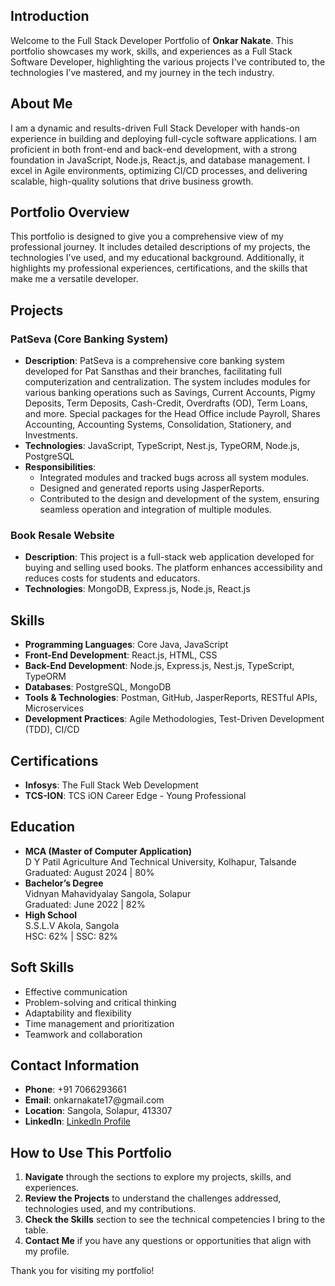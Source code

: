    <h2 id="introduction">Introduction</h2>
    <p>Welcome to the Full Stack Developer Portfolio of <strong>Onkar Nakate</strong>. This portfolio showcases my work, skills, and experiences as a Full Stack Software Developer, highlighting the various projects I've contributed to, the technologies I’ve mastered, and my journey in the tech industry.</p>

<h2 id="about-me">About Me</h2>
    <p>I am a dynamic and results-driven Full Stack Developer with hands-on experience in building and deploying full-cycle software applications. I am proficient in both front-end and back-end development, with a strong foundation in JavaScript, Node.js, React.js, and database management. I excel in Agile environments, optimizing CI/CD processes, and delivering scalable, high-quality solutions that drive business growth.</p>

<h2 id="portfolio-overview">Portfolio Overview</h2>
    <p>This portfolio is designed to give you a comprehensive view of my professional journey. It includes detailed descriptions of my projects, the technologies I've used, and my educational background. Additionally, it highlights my professional experiences, certifications, and the skills that make me a versatile developer.</p>
    <h2 id="projects">Projects</h2>
    <h3 id="patseva-core-banking-system">PatSeva (Core Banking System)</h3>
    <ul>
        <li><strong>Description</strong>: PatSeva is a comprehensive core banking system developed for Pat Sansthas and their branches, facilitating full computerization and centralization. The system includes modules for various banking operations such as Savings, Current Accounts, Pigmy Deposits, Term Deposits, Cash-Credit, Overdrafts (OD), Term Loans, and more. Special packages for the Head Office include Payroll, Shares Accounting, Accounting Systems, Consolidation, Stationery, and Investments.</li>
        <li><strong>Technologies</strong>: JavaScript, TypeScript, Nest.js, TypeORM, Node.js, PostgreSQL</li>
        <li><strong>Responsibilities</strong>:
            <ul>
                <li>Integrated modules and tracked bugs across all system modules.</li>
                <li>Designed and generated reports using JasperReports.</li>
                <li>Contributed to the design and development of the system, ensuring seamless operation and integration of multiple modules.</li>
            </ul>
        </li>
    </ul>
    <h3 id="book-resale-website">Book Resale Website</h3>
    <ul>
        <li><strong>Description</strong>: This project is a full-stack web application developed for buying and selling used books. The platform enhances accessibility and reduces costs for students and educators.</li>
        <li><strong>Technologies</strong>: MongoDB, Express.js, Node.js, React.js</li>
    </ul>
    <h2 id="skills">Skills</h2>
    <ul>
        <li><strong>Programming Languages</strong>: Core Java, JavaScript</li>
        <li><strong>Front-End Development</strong>: React.js, HTML, CSS</li>
        <li><strong>Back-End Development</strong>: Node.js, Express.js, Nest.js, TypeScript, TypeORM</li>
        <li><strong>Databases</strong>: PostgreSQL, MongoDB</li>
        <li><strong>Tools & Technologies</strong>: Postman, GitHub, JasperReports, RESTful APIs, Microservices</li>
        <li><strong>Development Practices</strong>: Agile Methodologies, Test-Driven Development (TDD), CI/CD</li>
    </ul>
    <h2 id="certifications">Certifications</h2>
    <ul>
        <li><strong>Infosys</strong>: The Full Stack Web Development</li>
        <li><strong>TCS-ION</strong>: TCS iON Career Edge - Young Professional</li>
    </ul>
    <h2 id="education">Education</h2>
    <ul>
        <li><strong>MCA (Master of Computer Application)</strong><br>
            D Y Patil Agriculture And Technical University, Kolhapur, Talsande<br>
            Graduated: August 2024 | 80%</li>
        <li><strong>Bachelor’s Degree</strong><br>
            Vidnyan Mahavidyalay Sangola, Solapur<br>
            Graduated: June 2022 | 82%</li>
        <li><strong>High School</strong><br>
            S.S.L.V Akola, Sangola<br>
            HSC: 62% | SSC: 82%</li>
    </ul>
    <h2 id="soft-skills">Soft Skills</h2>
    <ul>
        <li>Effective communication</li>
        <li>Problem-solving and critical thinking</li>
        <li>Adaptability and flexibility</li>
        <li>Time management and prioritization</li>
        <li>Teamwork and collaboration</li>
    </ul>
    <h2 id="contact-information">Contact Information</h2>
    <ul>
        <li><strong>Phone</strong>: +91 7066293661</li>
        <li><strong>Email</strong>: onkarnakate17@gmail.com</li>
        <li><strong>Location</strong>: Sangola, Solapur, 413307</li>
        <li><strong>LinkedIn</strong>: <a href="https://linkedin.com">LinkedIn Profile</a></li>
    </ul>
    <h2 id="how-to-use-this-portfolio">How to Use This Portfolio</h2>
    <p>
        <ol>
            <li><strong>Navigate</strong> through the sections to explore my projects, skills, and experiences.</li>
            <li><strong>Review the Projects</strong> to understand the challenges addressed, technologies used, and my contributions.</li>
            <li><strong>Check the Skills</strong> section to see the technical competencies I bring to the table.</li>
            <li><strong>Contact Me</strong> if you have any questions or opportunities that align with my profile.</li>
        </ol>
    </p>
    <p>Thank you for visiting my portfolio!</p>
